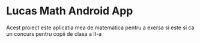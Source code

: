# Lucas Math Android App

Acest proiect este aplicatia mea de matematica pentru a exersa si este si ca un concurs
pentru copii de clasa a II-a